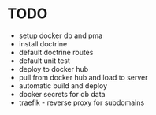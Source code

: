 # TODO
* setup docker db and pma
* install doctrine
* default doctrine routes
* default unit test
* deploy to docker hub
* pull from docker hub and load to server
* automatic build and deploy
* docker secrets for db data
* traefik - reverse proxy for subdomains
